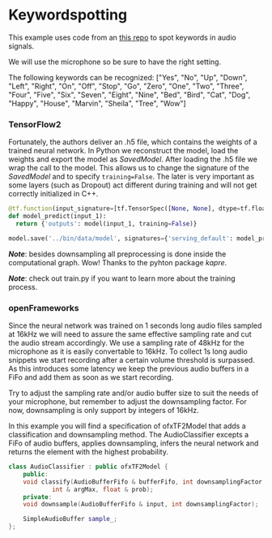 # Keywordspotting
This example uses code from an [this repo](https://github.com/douglas125/SpeechCmdRecognition) to spot keywords in audio signals. 

We will use the microphone so be sure to have the right setting.

The following keywords can be recognized: ["Yes", "No", "Up", "Down", "Left", "Right", "On", "Off", "Stop", "Go", "Zero", "One", "Two", "Three", "Four", "Five", "Six", "Seven", "Eight", "Nine", "Bed", "Bird", "Cat", "Dog", "Happy", "House", "Marvin", "Sheila", "Tree",  "Wow"]

### TensorFlow2
Fortunately, the authors deliver an .h5 file, which contains the weights of a trained neural network. In Python we reconstruct the model, load the weights and export the model as _SavedModel_.
After loading the .h5 file we wrap the call to the model. This allows us to change the signature of the _SavedModel_ and to specify `training=False`. The later is very important as some layers (such as Dropout) act different during training and will not get correctly initialized in C++. 

```python
@tf.function(input_signature=[tf.TensorSpec([None, None], dtype=tf.float32)])
def model_predict(input_1):
  return {'outputs': model(input_1, training=False)}

model.save('../bin/data/model', signatures={'serving_default': model_predict})
```

***Note***: besides downsampling all preprocessing is done inside the computational graph. Wow! Thanks to the pyhton package _kapre_.

***Note***: check out train.py if you want to learn more about the training process.


### openFrameworks
Since the neural network was trained on 1 seconds long audio files sampled at 16kHz we will need to assure the same effective sampling rate and cut the audio stream accordingly.
We use a sampling rate of 48kHz for the microphone as it is easily convertable to 16kHz. To collect 1s long audio snippets we start recording after a certain volume threshold is surpassed. As this introduces some latency we keep the previous audio buffers in a FiFo and add them as soon as we start recording.

Try to adjust the sampling rate and/or audio buffer size to suit the needs of your microphone, but remember to adjust the downsampling factor. For now, downsampling is only support by integers of 16kHz.

In this example you will find a specification of ofxTF2Model that adds a classification and downsampling method.
The AudioClassifier excepts a FiFo of audio buffers, applies downsampling, infers the neural network and returns the element with the highest probability.
```C++
class AudioClassifier : public ofxTF2Model {
	public:
	void classify(AudioBufferFifo & bufferFifo, int downsamplingFactor,
			int & argMax, float & prob);
	private: 
	void downsample(AudioBufferFifo & input, int downsamplingFactor);

	SimpleAudioBuffer sample_;
};
```
